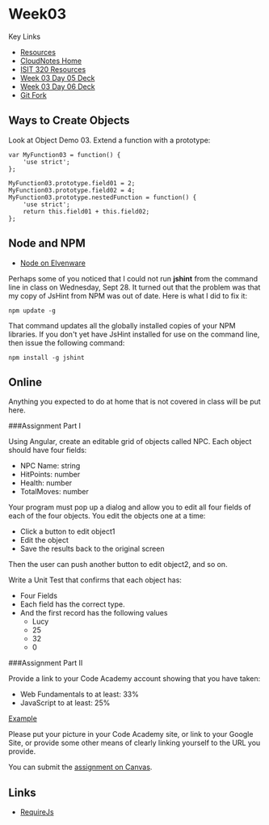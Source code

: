 Week03
======

Key Links

- [Resources](Isit320-Resources.html)
- [CloudNotes Home](http://www.elvenware.com/charlie/books/CloudNotes/CloudNotes.html)
- [ISIT 320 Resources](http://www.elvenware.com/charlie/books/CloudNotes/CloudNotes.html)
- [Week 03 Day 05 Deck](http://bit.ly/1fUY5Hu)
- [Week 03 Day 06 Deck](http://bit.ly/17XIZuY)
- [Git Fork](http://www.elvenware.com/charlie/development/cloud/Git.html#forking)


## Ways to Create Objects

Look at Object Demo 03. 
Extend a function with a prototype:

~~~~
var MyFunction03 = function() {
    'use strict';       
};

MyFunction03.prototype.field01 = 2;
MyFunction03.prototype.field02 = 4;
MyFunction03.prototype.nestedFunction = function() {
    'use strict';    
    return this.field01 + this.field02;    
};
~~~~

Node and NPM
------------

- [Node on Elvenware](http://www.elvenware.com/charlie/development/web/JavaScript/NodeJs.html)

Perhaps some of you noticed that I could not run **jshint** from the 
command line in class on Wednesday, Sept 28. It turned out that the 
problem was that my copy of JsHint from NPM was out of date. Here is 
what I did to fix it:

	npm update -g
	
That command updates all the globally installed copies of your NPM
libraries. If you don't yet have JsHint installed for use on the 
command line, then issue the following command:

	npm install -g jshint

Online
------

Anything you expected to do at home that is not covered in class will
be put here.

###Assignment Part I

Using Angular, create an editable grid of objects called NPC.
Each object should have four fields:

- NPC Name: string
- HitPoints: number
- Health: number
- TotalMoves: number

Your program must pop up a dialog and allow you to edit
all four fields of each of the four objects. You edit
the objects one at a time:

- Click a button to edit object1
- Edit the object
- Save the results back to the original screen

Then the user can push another button to edit object2,
and so on.

Write a Unit Test that confirms that each object has:

- Four Fields
- Each field has the correct type.
- And the first record has the following values
	- Lucy
	- 25
	- 32
	- 0

###Assignment Part II

Provide a link to your Code Academy account showing that you have taken:

- Web Fundamentals to at least: 33%
- JavaScript to at least: 25%

[Example](http://www.codecademy.com/netslayer43536)

Please put your picture in your Code Academy site, or link to your 
Google Site, or provide some other means of clearly linking yourself 
to the URL you provide.

You can submit the [assignment on Canvas](https://bc.instructure.com/courses/870287/assignments/2908125).

Links
-----

- [RequireJs](http://www.startersquad.com/blog/angularjs-requirejs/)
